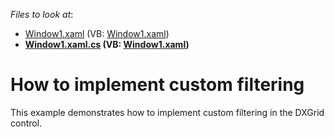 <!-- default file list -->
*Files to look at*:

* [Window1.xaml](./CS/Window1.xaml) (VB: [Window1.xaml](./VB/Window1.xaml))
* **[Window1.xaml.cs](./CS/Window1.xaml.cs) (VB: [Window1.xaml](./VB/Window1.xaml))**
<!-- default file list end -->
# How to implement custom filtering


<p>This example demonstrates how to implement custom filtering in the DXGrid control.</p>

<br/>


